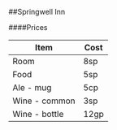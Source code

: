 ##Springwell Inn

####Prices

|Item|Cost|
|----|----|
|Room|8sp|
|Food|5sp|
|Ale - mug| 5cp|
|Wine - common|3sp|
|Wine - bottle| 12gp|
